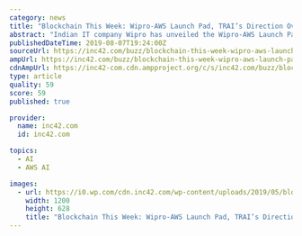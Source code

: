 ```yaml
---
category: news
title: "Blockchain This Week: Wipro-AWS Launch Pad, TRAI’s Direction Over Pesky Calls An..."
abstract: "Indian IT company Wipro has unveiled the Wipro-AWS Launch Pad, a co-innovation centre in collaboration with Amazon Web Services (AWS). Located in Wipro’s campus at Kodathi, Bengaluru ..."
publishedDateTime: 2019-08-07T19:24:00Z
sourceUrl: https://inc42.com/buzz/blockchain-this-week-wipro-aws-launch-pad-trais-direction-over-pesky-calls-and-more/
ampUrl: https://inc42.com/buzz/blockchain-this-week-wipro-aws-launch-pad-trais-direction-over-pesky-calls-and-more/amp/
cdnAmpUrl: https://inc42-com.cdn.ampproject.org/c/s/inc42.com/buzz/blockchain-this-week-wipro-aws-launch-pad-trais-direction-over-pesky-calls-and-more/amp/
type: article
quality: 59
score: 59
published: true

provider:
  name: inc42.com
  id: inc42.com

topics:
  - AI
  - AWS AI

images:
  - url: https://i0.wp.com/cdn.inc42.com/wp-content/uploads/2019/05/blockchain-soc.jpg?fit=1200%2C628&#038;ssl=1
    width: 1200
    height: 628
    title: "Blockchain This Week: Wipro-AWS Launch Pad, TRAI’s Direction Over Pesky Calls An..."
---
```

